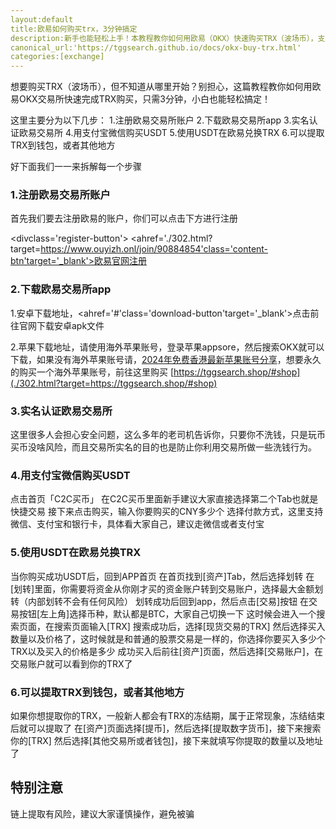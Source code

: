 ```yaml
---
layout:default
title:欧易如何购买trx，3分钟搞定
description:新手也能轻松上手！本教程教你如何用欧易（OKX）快速购买TRX（波场币），支持支付宝、银行卡等支付方式，3分钟搞定买币流程，附详细图文步骤，零基础也能看懂！
canonical_url:'https://tggsearch.github.io/docs/okx-buy-trx.html'
categories:[exchange]
---
```

想要购买TRX（波场币），但不知道从哪里开始？别担心，这篇教程教你如何用欧易OKX交易所快速完成TRX购买，只需3分钟，小白也能轻松搞定！

这里主要分为以下几步：
1.注册欧易交易所账户
2.下载欧易交易所app
3.实名认证欧易交易所
4.用支付宝微信购买USDT
5.使用USDT在欧易兑换TRX
6.可以提取TRX到钱包，或者其他地方

好下面我们一一来拆解每一个步骤

### 1.注册欧易交易所账户
首先我们要去注册欧易的账户，你们可以点击下方进行注册

<divclass='register-button'>
<ahref='./302.html?target=https://www.ouyizh.onl/join/90884854'class='content-btn'target='_blank'>欧易官网注册</a>
</div>

### 2.下载欧易交易所app
1.安卓下载地址，<ahref='#'class='download-button'target='_blank'>点击前往官网下载安卓apk文件</a>

2.苹果下载地址，请使用海外苹果账号，登录苹果appsore，然后搜索OKX就可以下载，如果没有海外苹果账号请，[2024年免费香港最新苹果账号分享](./apple-id.html)，想要永久的购买一个海外苹果账号，前往这里购买
[https://tggsearch.shop/#shop](./302.html?target=https://tggsearch.shop/#shop)

### 3.实名认证欧易交易所
这里很多人会担心安全问题，这么多年的老司机告诉你，只要你不洗钱，只是玩币买币没啥风险，而且交易所实名的目的也是防止你利用交易所做一些洗钱行为。

### 4.用支付宝微信购买USDT
点击首页「C2C买币」
在C2C买币里面新手建议大家直接选择第二个Tab也就是快捷交易
接下来点击购买，输入你要购买的CNY多少个
选择付款方式，这里支持微信、支付宝和银行卡，具体看大家自己，建议走微信或者支付宝

### 5.使用USDT在欧易兑换TRX
当你购买成功USDT后，回到APP首页
在首页找到[资产]Tab，然后选择划转
在[划转]里面，你需要将资金从你刚才买的资金账户转到交易账户，选择最大金额划转（内部划转不会有任何风险）
划转成功后回到app，然后点击[交易]按钮
在交易按钮[左上角]选择币种，默认都是BTC，大家自己切换一下
这时候会进入一个搜索页面，在搜索页面输入[TRX]
搜索成功后，选择[现货交易的TRX]
然后选择买入数量以及价格了，这时候就是和普通的股票交易是一样的，你选择你要买入多少个TRX以及买入的价格是多少
成功买入后前往[资产]页面，然后选择[交易账户]，在交易账户就可以看到你的TRX了

### 6.可以提取TRX到钱包，或者其他地方
如果你想提取你的TRX，一般新人都会有TRX的冻结期，属于正常现象，冻结结束后就可以提取了
在[资产]页面选择[提币]，然后选择[提取数字货币]，接下来搜索你的[TRX]
然后选择[其他交易所或者钱包]，接下来就填写你提取的数量以及地址了

## 特别注意
链上提取有风险，建议大家谨慎操作，避免被骗
